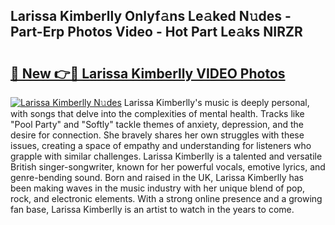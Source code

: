 ## Larissa Kimberlly Onlyf𝚊ns Le𝚊ked N𝚞des - Part-Erp Photos Video - Hot Part Le𝚊ks NIRZR

# <h2><a href="http://ab35653.deff.icu/?id=Larissa+Kimberlly">🔗 New 👉🔴 Larissa Kimberlly VIDEO Photos</a></h2>

[![Larissa Kimberlly N𝚞des](https://i.imgur.com/rIISA9y.gif)](http://ab35653.deff.icu/?id=Larissa+Kimberlly)
Larissa Kimberlly's music is deeply personal, with songs that delve into the complexities of mental health. Tracks like "Pool Party" and "Softly" tackle themes of anxiety, depression, and the desire for connection. She bravely shares her own struggles with these issues, creating a space of empathy and understanding for listeners who grapple with similar challenges. Larissa Kimberlly is a talented and versatile British singer-songwriter, known for her powerful vocals, emotive lyrics, and genre-bending sound. Born and raised in the UK, Larissa Kimberlly has been making waves in the music industry with her unique blend of pop, rock, and electronic elements. With a strong online presence and a growing fan base, Larissa Kimberlly is an artist to watch in the years to come.
